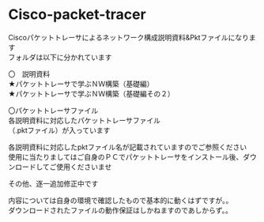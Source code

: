 # Cisco-packet-tracer
Ciscoパケットトレーサによるネットワーク構成説明資料&Pktファイルになります<br>
フォルダは以下に分かれています<br>

〇　説明資料<br>
 ★パケットトレーサで学ぶＮＷ構築（基礎編）<br>
 ★パケットトレーサで学ぶＮＷ構築（基礎編その２）<br>

〇パケットトレーサファイル<br>
 各説明資料に対応したパケットトレーサファイル<br>
 （.pktファイル）が入っています<br>

     
  各説明資料に対応したpktファイル名が記載されていますのでご参照ください<br>
  使用に当たりましてはご自身のＰＣでパケットトレーサをインストール後、ダウンロードしてご使用くださいませ<br>
  
  その他、逐一追加修正中です<br>
  
  内容については自身の環境で確認したもので基本的に動くはずですが。。<br>
  ダウンロードされたファイルの動作保証はしかねますのであしからず。。<br>






　
